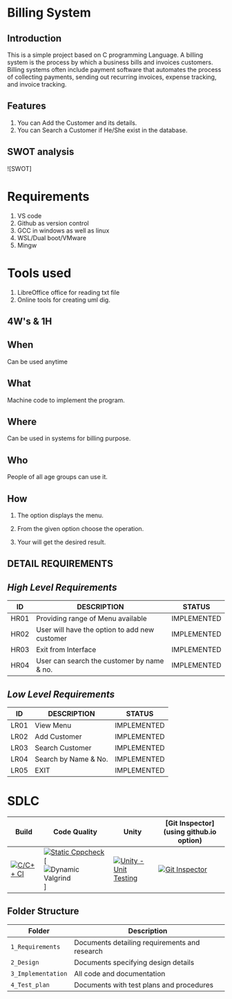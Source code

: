 # Billing System

## Introduction

This is a simple project based on C programming Language. A billing system is the process by which a business bills and invoices customers. Billing systems often include payment software that automates the process of collecting payments, sending out recurring invoices, expense tracking, and invoice tracking.

## Features

1. You can Add the Customer and its details.
2. You can Search a Customer if He/She exist in the database.

## SWOT analysis

![SWOT]

# Requirements

1. VS code
2. Github as version control
3. GCC in windows as well as linux
4. WSL/Dual boot/VMware
5. Mingw

# Tools used

1. LibreOffice office for reading txt file
2. Online tools for creating uml dig.

## 4W's & 1H

## When

Can be used anytime

## What

Machine code to implement the program.

## Where

Can be used in systems for billing purpose.

## Who

People of all age groups can use it.

## How

1. The option displays the menu.

2. From the given option choose the operation.

3. Your will get the desired result.

## DETAIL REQUIREMENTS

## _High Level Requirements_

| ID   | DESCRIPTION                                   | STATUS      |
| ---- | --------------------------------------------- | ----------- |
| HR01 | Providing range of Menu available             | IMPLEMENTED |
| HR02 | User will have the option to add new customer | IMPLEMENTED |
| HR03 | Exit from Interface                           | IMPLEMENTED |
| HR04 | User can search the customer by name & no.    | IMPLEMENTED |

## _Low Level Requirements_

| ID   | DESCRIPTION          | STATUS      |
| ---- | -------------------- | ----------- |
| LR01 | View Menu            | IMPLEMENTED |
| LR02 | Add Customer         | IMPLEMENTED |
| LR03 | Search Customer      | IMPLEMENTED |
| LR04 | Search by Name & No. | IMPLEMENTED |
| LR05 | EXIT                 | IMPLEMENTED |


# SDLC

| Build                                                                                                                                                                       | Code Quality                                                                                                                                                                                                                                                                                                                                                                                             | Unity                                                                                                                                                                                   | [Git Inspector](using github.io option)                                                                                                                                                        |
| --------------------------------------------------------------------------------------------------------------------------------------------------------------------------- | -------------------------------------------------------------------------------------------------------------------------------------------------------------------------------------------------------------------------------------------------------------------------------------------------------------------------------------------------------------------------------------------------------- | --------------------------------------------------------------------------------------------------------------------------------------------------------------------------------------- | ---------------------------------------------------------------------------------------------------------------------------------------------------------------------------------------------- |
| [![C/C++ CI](https://github.com/Harshit-09/Billing_System/actions/workflows/c-cpp.yml/badge.svg)](https://github.com/Harshit-09/Billing_System/actions/workflows/c-cpp.yml) | [![Static Cppcheck](https://github.com/Harshit-09/Billing_System/actions/workflows/cppcheck.yml/badge.svg)](https://github.com/Harshit-09/Billing_System/actions/workflows/cppcheck.yml) [![Dynamic Valgrind](https://github.com/Harshit-09/Billing_System/actions/workflows/CodeQuality_Dynamic.yml/badge.svg)]| [![Unity - Unit Testing](https://github.com/Harshit-09/Billing_System/actions/workflows/unity.yml/badge.svg)](https://github.com/Harshit-09/Billing_System/actions/workflows/unity.yml) | [![Git Inspector](https://github.com/Harshit-09/Billing_System/actions/workflows/gitinspector.yml/badge.svg)](https://github.com/Harshit-09/Billing_System/actions/workflows/gitinspector.yml) |

## Folder Structure

| Folder             | Description                                   |
| ------------------ | --------------------------------------------- |
| `1_Requirements`   | Documents detailing requirements and research |
| `2_Design`         | Documents specifying design details           |
| `3_Implementation` | All code and documentation                    |
| `4_Test_plan`      | Documents with test plans and procedures      |

